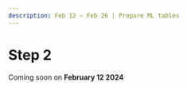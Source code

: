 ```yaml
---
description: Feb 12 – Feb 26 | Prepare ML tables
---
```


# Step 2

Coming soon on **February 12 2024**
